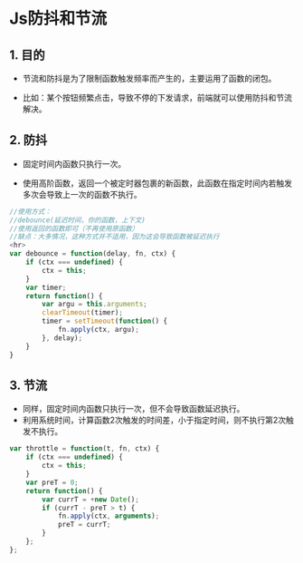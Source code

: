 # Js防抖和节流
## 1. 目的
- 节流和防抖是为了限制函数触发频率而产生的，主要运用了函数的闭包。

- 比如：某个按钮频繁点击，导致不停的下发请求，前端就可以使用防抖和节流解决。


## 2. 防抖
- 固定时间内函数只执行一次。

- 使用高阶函数，返回一个被定时器包裹的新函数，此函数在指定时间内若触发多次会导致上一次的函数不执行。
<!-- more -->
```js
//使用方式：
//debounce(延迟时间，你的函数，上下文)
//使用返回的函数即可（不再使用原函数）
//缺点：大多情况，这种方式并不适用，因为这会导致函数被延迟执行
<hr>
var debounce = function(delay, fn, ctx) {
    if (ctx === undefined) {
        ctx = this;
    }
    var timer;
    return function() {
        var argu = this.arguments;
        clearTimeout(timer);
        timer = setTimeout(function() {
            fn.apply(ctx, argu);
        }, delay);
    }
}
```

## 3. 节流
- 同样，固定时间内函数只执行一次，但不会导致函数延迟执行。
- 利用系统时间，计算函数2次触发的时间差，小于指定时间，则不执行第2次触发不执行。

```js
var throttle = function(t, fn, ctx) {
    if (ctx === undefined) {
        ctx = this;
    }
    var preT = 0;
    return function() {
        var currT = +new Date();
        if (currT - preT > t) {
            fn.apply(ctx, arguments);
            preT = currT;
        }
    };
};
```